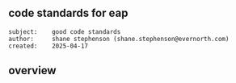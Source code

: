 ## code standards for eap
~~~
subject:    good code standards
author:     shane stephenson (shane.stephenson@evernorth.com)
created:    2025-04-17
~~~

## overview

